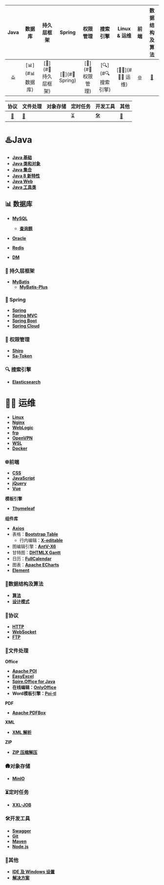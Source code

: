 | Java | 数据库 | 持久层框架 | Spring | 权限管理 | 搜索引擎 | Linux & 运维 | 前端 | 数据结构及算法 |
| :--: | :----: | :--------: | :----: | :------: | :------: | :------: | :------: | :------: |
| [♨️](#♨️java) | [📊](#📊 数据库) | [💾](#💾 持久层框架) | [🍃](#🍃 Spring) | [🔐](#🔐 权限管理) | [🔍](#🔍 搜索引擎) | [🧑‍🔧](#🧑‍🔧 运维) | [:globe_with_meridians:](#globe_with_meridians前端) | [:stars:](#stars数据结构及算法) |

|    协议     | 文件处理                    | 对象存储 | 定时任务                            | 开发工具        | 其他                    |
| :---------: | --------------------------- | -------- | ----------------------------------- | --------------- | ----------------------- |
| [📡](#📡协议) | [:scroll:](#scroll文件处理) |          | [⏳](#⏳定时任务) | [🛠️](#🛠️开发工具) | [:wrench:](#wrench其他) |



# ♨️Java

- [**Java 基础**](https://github.com/0richalcos/Note/blob/main/Markdown/JavaBasics.md)
- [**Java 类和对象**](https://github.com/0richalcos/Note/blob/main/Markdown/JavaObject.md)
- [**Java 集合**](https://github.com/0richalcos/Note/blob/main/Markdown/JavaCollection.md)
- [**Java 8 新特性**](https://github.com/0richalcos/Note/blob/main/Markdown/Java8.md)
- [**Java Web**](https://github.com/0richalcos/Note/blob/main/Markdown/JavaWeb.md)
- [**Java 工具类**](https://github.com/0richalcos/Note/blob/main/Markdown/JavaUtils.md)



## 📊 数据库

- [**MySQL**](https://github.com/0richalcos/Note/blob/main/Markdown/MySQL.md)
	- [**查询题**](https://github.com/0richalcos/Note/blob/main/Markdown/MySQLQuery.md)

- [**Oracle**](https://github.com/0richalcos/Note/blob/main/Markdown/Oracle.md)
- [**Redis**](https://github.com/0richalcos/Note/blob/main/Markdown/Redis.md)
- [**DM**](https://github.com/0richalcos/Note/blob/main/Markdown/DM.md)



### 💾 持久层框架

- [**MyBatis**](https://github.com/0richalcos/Note/blob/main/Markdown/MyBatis.md)
  - [**MyBatis-Plus**](https://github.com/0richalcos/Note/blob/main/Markdown/MyBatis-Plus.md)



### 🍃 Spring

- [**Spring**](https://github.com/0richalcos/Note/blob/main/Markdown/Spring.md)
- [**Spring MVC**](https://github.com/0richalcos/Note/blob/main/Markdown/SpringMVC.md)
- [**Spring Boot**](https://github.com/0richalcos/Note/blob/main/Markdown/SpringBoot.md)
- [**Spring Cloud**](https://github.com/0richalcos/Note/blob/main/Markdown/SpringCloud.md)



### 🔐 权限管理

- [**Shiro**](https://github.com/0richalcos/Note/blob/main/Markdown/Shiro.md)
- [**Sa-Token**](https://github.com/0richalcos/Note/blob/main/Markdown/Sa-Token.md)



### 🔍 搜索引擎

- [**Elasticsearch**](https://github.com/0richalcos/Note/blob/main/Markdown/Elasticsearch.md)



# 🧑‍🔧 运维

- [**Linux**](https://github.com/0richalcos/Note/blob/main/Markdown/Linux.md)
- [**Nginx**](https://github.com/0richalcos/Note/blob/main/Markdown/Nginx.md)
- [**WebLogic**](https://github.com/0richalcos/Note/blob/main/Markdown/WebLogic.md)
- [**frp**](https://github.com/0richalcos/Note/blob/main/Markdown/frp.md)
- [**OpenVPN**](https://github.com/0richalcos/Note/blob/main/Markdown/OpenVPN.md)
- [**WSL**](https://github.com/0richalcos/Note/blob/main/Markdown/WSL.md)
- [**Docker**](https://github.com/0richalcos/Note/blob/main/Markdown/Docker.md)



### :globe_with_meridians:前端

- [**CSS**](https://github.com/0richalcos/Note/blob/main/Markdown/CSS.md)
- [**JavaScript**](https://github.com/0richalcos/Note/blob/main/Markdown/JavaScript.md)
- [**jQuery**](https://github.com/0richalcos/Note/blob/main/Markdown/jQuery.md)
- [**Vue**](https://github.com/0richalcos/Note/blob/main/Markdown/Vue.md)



**模板引擎**

- [**Thymeleaf**](https://github.com/0richalcos/Note/blob/main/Markdown/Thymeleaf.md)



**组件库**

- [**Axios**](https://github.com/0richalcos/Note/blob/main/Markdown/Axios.md)
- 表格：[**Bootstrap Table**](https://github.com/0richalcos/Note/blob/main/Markdown/BootstrapTable.md)
  - 行内编辑：[**X-editable**](https://github.com/0richalcos/Note/blob/main/Markdown/X-editable.md)
- 图编辑引擎：[**AntV-X6**](https://github.com/0richalcos/Note/blob/main/Markdown/AntV-X6.md)
- 甘特图：[**DHTMLX Gantt**](https://github.com/0richalcos/Note/blob/main/Markdown/DHTMLXGantt.md)
- 日历：[**FullCalendar**](https://github.com/0richalcos/Note/blob/main/Markdown/FullCalendar.md)
- 图表：[**Apache ECharts**](https://github.com/0richalcos/Note/blob/main/Markdown/ApacheECharts.md)
- [**Element**](https://github.com/0richalcos/Note/blob/main/Markdown/Element.md)



### :stars:数据结构及算法

- [**算法**](https://github.com/0richalcos/Note/blob/main/Markdown/Algorithm.md)
- [**设计模式**](https://github.com/0richalcos/Note/blob/main/Markdown/DesignPattern.md)



### 📡协议

- [**HTTP**](https://github.com/0richalcos/Note/blob/main/Markdown/HTTP.md)
- [**WebSocket**](https://github.com/0richalcos/Note/blob/main/Markdown/WebSocket.md)
- [**FTP**](https://github.com/0richalcos/Note/blob/main/Markdown/FTP.md)



### :scroll:文件处理

**Office**

- [**Apache POI**](https://github.com/0richalcos/Note/blob/main/Markdown/ApachePOI.md)
- [**EasyExcel**](https://github.com/0richalcos/Note/blob/main/Markdown/EasyExcel.md)
- [**Spire.Office for Java**](https://github.com/0richalcos/Note/blob/main/Markdown/Spire.OfficeForJava.md)
- **在线编辑：**[**OnlyOffice**](https://github.com/0richalcos/Note/blob/main/Markdown/OnlyOffice.md)
- **Word模板引擎：**[**Poi-tl**](https://github.com/0richalcos/Note/blob/main/Markdown/Poi-tl.md)



**PDF**

- [**Apache PDFBox**](https://github.com/0richalcos/Note/blob/main/Markdown/ApachePDFBox.md)



**XML**

- [**XML 解析**](https://github.com/0richalcos/Note/blob/main/Markdown/XMLParse.md)



**ZIP**

- [**ZIP 压缩解压**](https://github.com/0richalcos/Note/blob/main/Markdown/Zip4j.md)



### 🛖对象存储

- [**MinIO**](https://github.com/0richalcos/Note/blob/main/Markdown/MinIO.md)



### ⏳定时任务

- [**XXL-JOB**](https://github.com/0richalcos/Note/blob/main/Markdown/XXL-JOB.md)



### 🛠️开发工具

- [**Swagger**](https://github.com/0richalcos/Note/blob/main/Markdown/Swagger.md)
- [**Git**](https://github.com/0richalcos/Note/blob/main/Markdown/Git.md)
- [**Maven**](https://github.com/0richalcos/Note/blob/main/Markdown/Maven.md)
- [**Node.js**](https://github.com/0richalcos/Note/blob/main/Markdown/Node.js.md)



### :wrench:其他

- [**IDE 及 Windows 设置**](https://github.com/0richalcos/Note/blob/main/Markdown/IDE&Windows.md)
- [**解决方案**](https://github.com/0richalcos/Note/blob/main/Markdown/Solutions.md)

